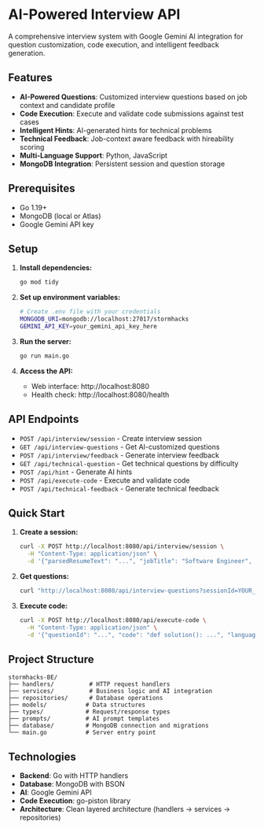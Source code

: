 # AI-Powered Interview API

A comprehensive interview system with Google Gemini AI integration for question customization, code execution, and intelligent feedback generation.

## Features

- **AI-Powered Questions**: Customized interview questions based on job context and candidate profile
- **Code Execution**: Execute and validate code submissions against test cases
- **Intelligent Hints**: AI-generated hints for technical problems
- **Technical Feedback**: Job-context aware feedback with hireability scoring
- **Multi-Language Support**: Python, JavaScript
- **MongoDB Integration**: Persistent session and question storage

## Prerequisites

- Go 1.19+
- MongoDB (local or Atlas)
- Google Gemini API key

## Setup

1. **Install dependencies:**
   ```bash
   go mod tidy
   ```

2. **Set up environment variables:**
   ```bash
   # Create .env file with your credentials
   MONGODB_URI=mongodb://localhost:27017/stormhacks
   GEMINI_API_KEY=your_gemini_api_key_here
   ```

3. **Run the server:**
   ```bash
   go run main.go
   ```

4. **Access the API:**
   - Web interface: http://localhost:8080
   - Health check: http://localhost:8080/health

## API Endpoints

- `POST /api/interview/session` - Create interview session
- `GET /api/interview-questions` - Get AI-customized questions
- `POST /api/interview/feedback` - Generate interview feedback
- `GET /api/technical-question` - Get technical questions by difficulty
- `POST /api/hint` - Generate AI hints
- `POST /api/execute-code` - Execute and validate code
- `POST /api/technical-feedback` - Generate technical feedback

## Quick Start

1. **Create a session:**
   ```bash
   curl -X POST http://localhost:8080/api/interview/session \
     -H "Content-Type: application/json" \
     -d '{"parsedResumeText": "...", "jobTitle": "Software Engineer", "jobInfo": "..."}'
   ```

2. **Get questions:**
   ```bash
   curl "http://localhost:8080/api/interview-questions?sessionId=YOUR_SESSION_ID"
   ```

3. **Execute code:**
   ```bash
   curl -X POST http://localhost:8080/api/execute-code \
     -H "Content-Type: application/json" \
     -d '{"questionId": "...", "code": "def solution(): ...", "language": "python"}'
   ```

## Project Structure

```
stormhacks-BE/
├── handlers/          # HTTP request handlers
├── services/          # Business logic and AI integration
├── repositories/      # Database operations
├── models/           # Data structures
├── types/            # Request/response types
├── prompts/          # AI prompt templates
├── database/         # MongoDB connection and migrations
└── main.go           # Server entry point
```

## Technologies

- **Backend**: Go with HTTP handlers
- **Database**: MongoDB with BSON
- **AI**: Google Gemini API
- **Code Execution**: go-piston library
- **Architecture**: Clean layered architecture (handlers → services → repositories)